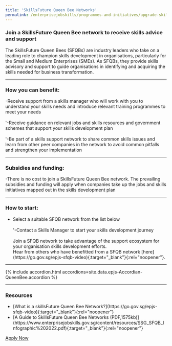 ```yaml
---
title: 'SkillsFuture Queen Bee Networks'
permalink: /enterprisejobskills/programmes-and-initiatives/upgrade-skills/skillsfuture-queen-bee-networks/
---
```


### Join a SkillsFuture Queen Bee network to receive skills advice and support

The SkillsFuture Queen Bees (SFQBs) are industry leaders who take on a leading role to champion skills development in organisations, particularly for the Small and Medium Enterprises (SMEs). As SFQBs, they provide skills advisory and support to guide organisations in identifying and acquiring the skills needed for business transformation.

---

### How you can benefit:

-Receive support from a skills manager who will work with you to understand your skills needs and introduce relevant training programmes to meet your needs<br><br>'-Receive guidance on relevant jobs and skills resources and government schemes that support your skills development plan<br><br>'-Be part of a skills support network to share common skills issues and learn from other peer companies in the network to avoid common pitfalls and strengthen your implementation

---

### Subsidies and funding:

-There is no cost to join a SkillsFuture Queen Bee network. The prevailing subsidies and funding will apply when companies take up the jobs and skills initiatives mapped out in the skills development plan

---

### How to start:

<ul><li> Select a suitable SFQB network from the list below<br><br>'-Contact a Skills Manager to start your skills development journey<br><br>Join a SFQB network to take advantage of the support ecosystem for your organisation skills development efforts.<br>Hear from others who have benefitted from a SFQB network [here](https://go.gov.sg/epjs-sfqb-video){:target="_blank"}{:rel="noopener"}.</li></ul>

---

{% include accordion.html accordions=site.data.epjs-Accordian-QueenBee.accordion %}

---

### Resources

<ul><li> [What is a skillsFuture Queen Bee Network?](https://go.gov.sg/epjs-sfqb-video){:target="_blank"}{:rel="noopener"}<br></li><li>[A Guide to SkillsFuture Queen Bee Networks (PDF,1575kb)](https://www.enterprisejobskills.gov.sg/content/resources/SSG_SFQB_Infographic%202022.pdf){:target="_blank"}{:rel="noopener"}</li></ul>

<a class="btn" href="https://service-portal.skillsfuture.gov.sg/" target="_blank" rel="noopener">Apply Now</a>
